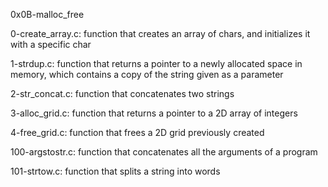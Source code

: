 0x0B-malloc_free

0-create_array.c: function that creates an array of chars, and initializes it with a specific char

1-strdup.c: function that returns a pointer to a newly allocated space in memory, which contains a copy of the string given as a parameter

2-str_concat.c: function that concatenates two strings

3-alloc_grid.c: function that returns a pointer to a 2D array of integers

4-free_grid.c: function that frees a 2D grid previously created

100-argstostr.c: function that concatenates all the arguments of a program

101-strtow.c:  function that splits a string into words
